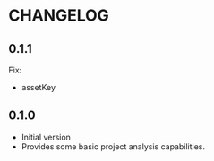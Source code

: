 # CHANGELOG

## 0.1.1

Fix:

- assetKey

## 0.1.0

- Initial version
- Provides some basic project analysis capabilities.
